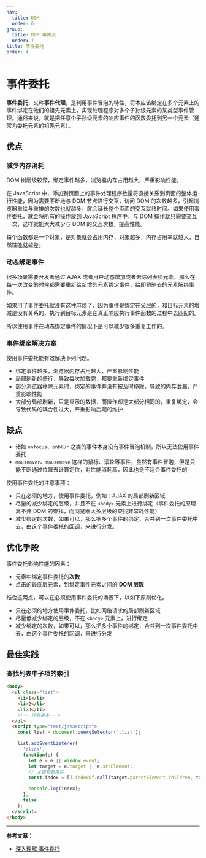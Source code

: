 ```yaml
---
nav:
  title: DOM
  order: 6
group:
  title: DOM 事件流
  order: 7
title: 事件委托
order: 4
---
```


# 事件委托

**事件委托**，又称**事件代理**，是利用事件冒泡的特性，将本应该绑定在多个元素上的事件绑定在他们的祖先元素上，实现处理程序对多个子孙级元素的某类型事件管理。通俗来说，就是把任意个子孙级元素的响应事件的函数委托到另一个元素（通常为委托元素的祖先元素）。

## 优点

### 减少内存消耗

DOM 树层级较深，绑定事件越多，浏览器内存占用越大，严重影响性能。

在 JavaScript 中，添加到页面上的事件处理程序数量将直接关系到页面的整体运行性能，因为需要不断地与 DOM 节点进行交互，访问 DOM 的次数越多，引起浏览器重绘与重排的次数也就越多，就会延长整个页面的交互就绪时间。如果使用事件委托，就会将所有的操作放到 JavaScript 程序中，与 DOM 操作就只需要交互一次，这样就能大大减少与 DOM 的交互次数，提高性能。

每个函数都是一个对象，是对象就会占用内存，对象越多，内存占用率就越大，自然性能就越差。

### 动态绑定事件

很多场景需要开发者通过 AJAX 或者用户动态增加或者去除列表项元素，那么在每一次改变的时候都需要重新给新增的元素绑定事件，给即将删去的元素解绑事件。

如果用了事件委托就没有这种麻烦了，因为事件是绑定在父层的，和目标元素的增减是没有关系的，执行到目标元素是在真正响应执行事件函数的过程中去匹配的。

所以使用事件在动态绑定事件的情况下是可以减少很多重复工作的。

### 事件绑定解决方案

使用事件委托能有效解决下列问题。

- 绑定事件越多，浏览器内存占用越大，严重影响性能
- 局部刷新的盛行，导致每次加载完，都要重新绑定事件
- 部分浏览器移除元素时，绑定的事件并没有被及时移除，导致的内存泄漏，严重影响性能
- 大部分局部刷新，只是显示的数据，而操作却是大部分相同的，重复绑定，会导致代码的耦合性过大，严重影响后期的维护

## 缺点

- 诸如 `onfocus`、`onblur` 之类的事件本身没有事件冒泡机制，所以无法使用事件委托
- `mouseover`、`mousemove` 这样的鼠标、滚轮等事件，虽然有事件冒泡，但是只能不断通过位置去计算定位，对性能消耗高，因此也是不适合事件委托的

使用事件委托的注意事项：

- 只在必须的地方，使用事件委托，例如：AJAX 的局部刷新区域
- 尽量的减少绑定的层级，并且不在 `<body>` 元素上进行绑定（事件委托的原理离不开 DOM 的查找，而浏览器太多层级的查找非常耗性能）
- 减少绑定的次数，如果可以，那么把多个事件的绑定，合并到一次事件委托中去，由这个事件委托的回调，来进行分发。

## 优化手段

事件委托影响性能的因素：

- 元素中绑定事件委托的**次数**
- 点击的最底层元素，到绑定事件元素之间的 **DOM 层数**

结合这两点，可以在必须使用事件委托的场景下，以如下原则优化。

- 只在必须的地方使用事件委托，比如网络请求的局部刷新区域
- 尽量低减少绑定的层级，不在 `<body>` 元素上，进行绑定
- 减少绑定的次数，如果可以，那么把多个事件的绑定，合并到一次事件委托中去，由这个事件委托的回调，来进行分发

## 最佳实践

### 查找列表中子项的索引

```html
<body>
  <ul class="list">
    <li>1</li>
    <li>2</li>
    <li>3</li>
    <!-- 还有很多 -->
  </ul>
  <script type="text/javascript">
    const list = document.querySelector('.list');

    list.addEventListener(
      'click',
      function(e) {
        let e = e || window.event;
        let target = e.target || e.srcElement;
        // 关键判断条件
        const index = [].indexOf.call(target.parentElement.children, target);

        console.log(index);
      },
      false
    );
  </script>
</body>
```

---

**参考文章：**

- [深入理解 事件委托](http://www.zhangyunling.com/564.html)
